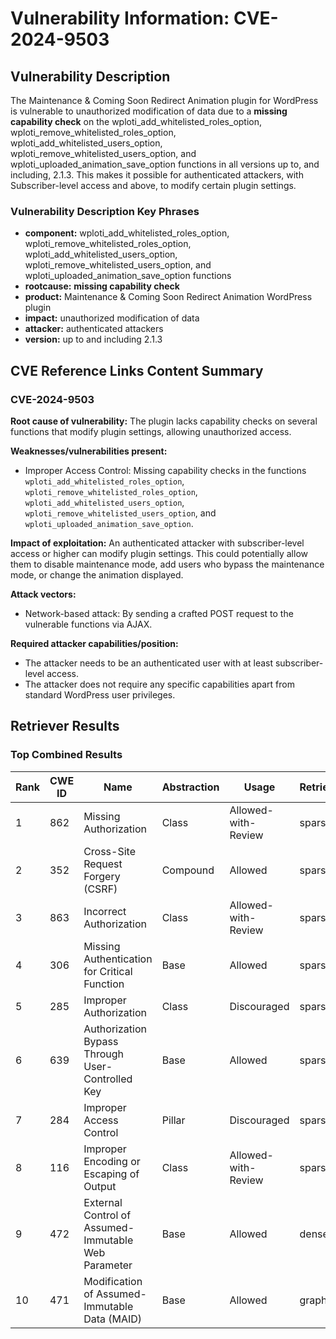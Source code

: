 # Vulnerability Information: CVE-2024-9503

## Vulnerability Description
The Maintenance & Coming Soon Redirect Animation plugin for WordPress is vulnerable to unauthorized modification of data due to a **missing capability check** on the wploti_add_whitelisted_roles_option, wploti_remove_whitelisted_roles_option, wploti_add_whitelisted_users_option, wploti_remove_whitelisted_users_option, and wploti_uploaded_animation_save_option functions in all versions up to, and including, 2.1.3. This makes it possible for authenticated attackers, with Subscriber-level access and above, to modify certain plugin settings.

### Vulnerability Description Key Phrases
- **component:** wploti_add_whitelisted_roles_option, wploti_remove_whitelisted_roles_option, wploti_add_whitelisted_users_option, wploti_remove_whitelisted_users_option, and wploti_uploaded_animation_save_option functions
- **rootcause:** **missing capability check**
- **product:** Maintenance & Coming Soon Redirect Animation WordPress plugin
- **impact:** unauthorized modification of data
- **attacker:** authenticated attackers
- **version:** up to and including 2.1.3

## CVE Reference Links Content Summary
### CVE-2024-9503

**Root cause of vulnerability:**
The plugin lacks capability checks on several functions that modify plugin settings, allowing unauthorized access.

**Weaknesses/vulnerabilities present:**
- Improper Access Control: Missing capability checks in the functions `wploti_add_whitelisted_roles_option`, `wploti_remove_whitelisted_roles_option`, `wploti_add_whitelisted_users_option`, `wploti_remove_whitelisted_users_option`, and `wploti_uploaded_animation_save_option`.

**Impact of exploitation:**
An authenticated attacker with subscriber-level access or higher can modify plugin settings. This could potentially allow them to disable maintenance mode, add users who bypass the maintenance mode, or change the animation displayed.

**Attack vectors:**
- Network-based attack: By sending a crafted POST request to the vulnerable functions via AJAX.

**Required attacker capabilities/position:**
- The attacker needs to be an authenticated user with at least subscriber-level access.
- The attacker does not require any specific capabilities apart from standard WordPress user privileges.

## Retriever Results

### Top Combined Results

| Rank | CWE ID | Name | Abstraction | Usage  | Retrievers | Individual Scores |
|------|--------|------|-------------|-------|------------|-------------------|
| 1 | 862 | Missing Authorization | Class | Allowed-with-Review | sparse | 0.425 |
| 2 | 352 | Cross-Site Request Forgery (CSRF) | Compound | Allowed | sparse | 0.422 |
| 3 | 863 | Incorrect Authorization | Class | Allowed-with-Review | sparse | 0.375 |
| 4 | 306 | Missing Authentication for Critical Function | Base | Allowed | sparse | 0.361 |
| 5 | 285 | Improper Authorization | Class | Discouraged | sparse | 0.359 |
| 6 | 639 | Authorization Bypass Through User-Controlled Key | Base | Allowed | sparse | 0.349 |
| 7 | 284 | Improper Access Control | Pillar | Discouraged | sparse | 0.338 |
| 8 | 116 | Improper Encoding or Escaping of Output | Class | Allowed-with-Review | sparse | 0.337 |
| 9 | 472 | External Control of Assumed-Immutable Web Parameter | Base | Allowed | dense | 0.524 |
| 10 | 471 | Modification of Assumed-Immutable Data (MAID) | Base | Allowed | graph | 0.003 |

